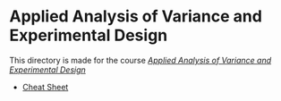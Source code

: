 # Applied Analysis of Variance and Experimental Design

This directory is made for the course *[Applied Analysis of Variance and Experimental Design](https://stat.ethz.ch/lectures/as19/anova.php)*

* [Cheat Sheet](ANOVA.pdf)